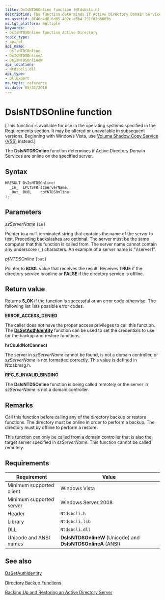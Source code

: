```yaml
---
title: DsIsNTDSOnline function (Ntdsbcli.h)
description: The function determines if Active Directory Domain Services (ADDS) are currently online on the specified server.
ms.assetid: 8f46e4d8-6d05-402c-a5b4-291fd2d6609b
ms.tgt_platform: multiple
keywords:
- DsIsNTDSOnline function Active Directory
topic_type:
- apiref
api_name:
- DsIsNTDSOnline
- DsIsNTDSOnlineA
- DsIsNTDSOnlineW
api_location:
- Ntdsbcli.dll
api_type:
- DllExport
ms.topic: reference
ms.date: 05/31/2018
---
```


# DsIsNTDSOnline function

\[This function is available for use in the operating systems specified in the Requirements section. It may be altered or unavailable in subsequent versions. Beginning with Windows Vista, use [Volume Shadow Copy Service (VSS)](../vss/volume-shadow-copy-service-overview.md) instead.\]

The **DsIsNTDSOnline** function determines if Active Directory Domain Services are online on the specified server.

## Syntax


```C++
HRESULT DsIsNTDSOnline(
  _In_  LPCTSTR szServerName,
  _Out_ BOOL    *pfNTDSOnline
);
```



## Parameters

*szServerName* `[in]`

Pointer to a null-terminated string that contains the name of the server to test. Preceding backslashes are optional. The server must be the same computer that this function is called from. The server name cannot contain any underscore (\_) characters. An example of a server name is "\\\\server1".

*pfNTDSOnline* `[out]`

Pointer to **BOOL** value that receives the result. Receives **TRUE** if the directory service is online or **FALSE** if the directory service is offline.

## Return value

Returns **S\_OK** if the function is successful or an error code otherwise. The following list lists possible error codes.

**ERROR\_ACCESS\_DENIED**

The caller does not have the proper access privileges to call this function. The [**DsSetAuthIdentity**](dssetauthidentity.md) function can be used to set the credentials to use for the backup and restore functions.

**hrCouldNotConnect**

The server in *szServerName* cannot be found, is not a domain controller, or *szServerName* is not formatted correctly. This value is defined in Ntdsbmsg.h.

**RPC\_S\_INVALID\_BINDING**

The **DsIsNTDSOnline** function is being called remotely or the server in *szServerName* is not a domain controller.

## Remarks

Call this function before calling any of the directory backup or restore functions. The directory must be online in order to perform a backup. The directory must by offline to perform a restore.

This function can only be called from a domain controller that is also the target server specified in *szServerName*. This function cannot be called remotely.

## Requirements



| Requirement | Value |
|-------------------------------------|-----------------------------------------------------------------------------------------|
| Minimum supported client | Windows Vista |
| Minimum supported server | Windows Server 2008 |
| Header | `Ntdsbcli.h` |
| Library | `Ntdsbcli.lib` |
| DLL | `Ntdsbcli.dll` |
| Unicode and ANSI names | **DsIsNTDSOnlineW** (Unicode) and **DsIsNTDSOnlineA** (ANSI) |



## See also

[DsSetAuthIdentity](dssetauthidentity.md)

[Directory Backup Functions](directory-backup-functions.md)

[Backing Up and Restoring an Active Directory Server](backing-up-and-restoring-an-active-directory-server.md)
